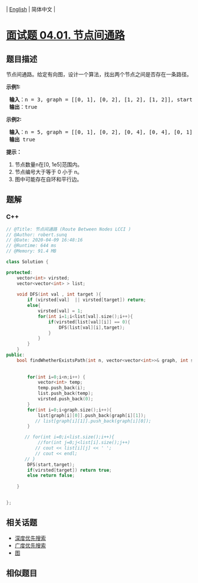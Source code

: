 
| [English](README_EN.md) | 简体中文 |

# [面试题 04.01. 节点间通路](https://leetcode.cn//problems/route-between-nodes-lcci/)

## 题目描述

<p>节点间通路。给定有向图，设计一个算法，找出两个节点之间是否存在一条路径。</p>

<p><strong>示例1:</strong></p>

<pre><strong> 输入</strong>：n = 3, graph = [[0, 1], [0, 2], [1, 2], [1, 2]], start = 0, target = 2
<strong> 输出</strong>：true
</pre>

<p><strong>示例2:</strong></p>

<pre><strong> 输入</strong>：n = 5, graph = [[0, 1], [0, 2], [0, 4], [0, 4], [0, 1], [1, 3], [1, 4], [1, 3], [2, 3], [3, 4]], start = 0, target = 4
<strong> 输出</strong> true
</pre>

<p><strong>提示：</strong></p>

<ol>
	<li>节点数量n在[0, 1e5]范围内。</li>
	<li>节点编号大于等于 0 小于 n。</li>
	<li>图中可能存在自环和平行边。</li>
</ol>


## 题解


### C++

```C++
// @Title: 节点间通路 (Route Between Nodes LCCI )
// @Author: robert.sunq
// @Date: 2020-04-09 16:48:16
// @Runtime: 644 ms
// @Memory: 91.4 MB

class Solution {

protected:
    vector<int> virsted;    
    vector<vector<int> > list;
    
    void DFS(int val , int target ){
        if (virsted[val]  || virsted[target]) return;
        else{
            virsted[val] = 1;
            for(int i=1;i<list[val].size();i++){
                if(virsted[list[val][i]] == 0){
                    DFS(list[val][i],target);
                }
            }
        }
    }
public:
    bool findWhetherExistsPath(int n, vector<vector<int>>& graph, int start, int target) {
        
        
        for(int i=0;i<n;i++) {
            vector<int> temp;
            temp.push_back(i);
            list.push_back(temp);
            virsted.push_back(0);
        }
        for(int i=0;i<graph.size();i++){
            list[graph[i][0]].push_back(graph[i][1]);
           // list[graph[i][1]].push_back(graph[i][0]);
        }

       // for(int i=0;i<list.size();i++){
            //for(int j=0;j<list[i].size();j++)
           // cout << list[i][j] << ' ';
           // cout << endl;
       // }
        DFS(start,target);
        if(virsted[target]) return true;
        else return false;
    
    }      

    
};
```



## 相关话题

- [深度优先搜索](https://leetcode.cn//tag/depth-first-search)
- [广度优先搜索](https://leetcode.cn//tag/breadth-first-search)
- [图](https://leetcode.cn//tag/graph)

## 相似题目



